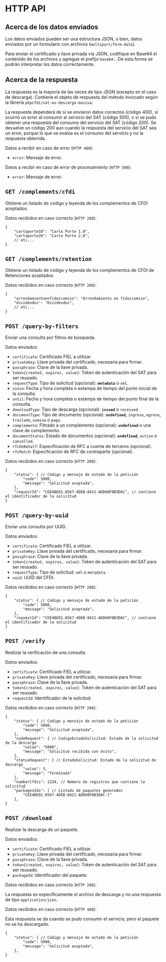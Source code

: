 # HTTP API

## Acerca de los datos enviados

Los datos enviados pueden ser una estructura JSON, o bien,
datos enviados por un formulario con archivos (`multipart/form-data`).

Para enviar el certificado y llave privada vía JSON, codifique en Base64 el contenido de los archivos
y agregue el prefijo `base64:`. De esta forma se podrán interpretar los datos correctamente.

## Acerca de la respuesta

La respuesta es la mayoría de las veces de tipo JSON (excepto en el caso de descarga).
Contiene el objeto de respuesta del método invocado según la librería `phpcfdi/sat-ws-descarga-masiva`.

La respuesta dependerá de si se enviaron datos correctos (código 400),
si ocurrió un error al consumir el servicio del SAT (código 500),
o si se pudo obtener una respuesta del consumo del servicio del SAT (código 200).
Se devuelve un código 200 aun cuando la respuesta del servicio del SAT sea un error,
porque lo que se evalúa es el consumo del servicio y no la respuesta obtenida.

Datos a recibir en caso de error (`HTTP 400`):

- `error`: Mensaje de error.

Datos a recibir en caso de error de procesamiento (`HTTP 500`):

- `error`: Mensaje de error.

## `GET /complements/cfdi`

Obtiene un listado de código y leyenda de los complementos de CFDI aceptados.

Datos recibidos en caso correcto (`HTTP 200`):

```json5
{
    "cartaporte10": "Carta Porte 1.0",
    "cartaporte20": "Carta Porte 2.0",
    // etc...
}
```

## `GET /complements/retention`

Obtiene un listado de código y leyenda de los complementos de CFDI de Retenciones aceptados.

Datos recibidos en caso correcto (`HTTP 200`):

```json5
{
    "arrendamientoenfideicomiso": "Arrendamiento en fideicomiso",
    "dividendos": "Dividendos",
    // etc...
}
```

## `POST /query-by-filters`

Enviar una consulta por filtros de búsqueda.

Datos enviados:

- `certificate`: Certificado FIEL a utilizar.
- `privateKey`: Llave privada del certificado, necesaria para firmar.
- `passphrase`: Clave de la llave privada.
- `token{created, expires, value}`: Token de autenticación del SAT para ser reusado.
- `requestType`: Tipo de solicitud (opcional): **`metadata`** o `xml`.
- `since`: Fecha y hora completa o estampa de tiempo del punto inicial de la consulta.
- `until`: Fecha y hora completa o estampa de tiempo del punto final de la consulta.
- `downloadType`: Tipo de descarga (opcional): **`issued`** o `received`.
- `documentType`: Tipo de documento (opcional): **`undefined`**, `ingreso`, `egreso`, `traslado`, `nomina` o `pago`.
- `complemento`: Filtrado a un complemento (opcional): **`undefined`** o una clave de complemento.
- `documentStatus`: Estado de documentos (opcional): **`undefined`**, `active` o `cancelled`.
- `rfcOnBehalf`: Especificación de RFC a cuenta de terceros (opcional).
- `rfcMatch`: Especificación de RFC de contraparte (opcional).

Datos recibidos en caso correcto (`HTTP 200`):

```json5
{
    "status": { // Código y mensaje de estado de la petición
        "code": 5000, 
        "message": "Solicitud aceptada",
    },
    "requestId": "CEE4BE01-8567-4DEB-8421-ADD60F0B3DAC", // contiene el identificador de la solicitud
}
```

## `POST /query-by-uuid`

Enviar una consulta por UUID.

Datos enviados:

- `certificate`: Certificado FIEL a utilizar.
- `privateKey`: Llave privada del certificado, necesaria para firmar.
- `passphrase`: Clave de la llave privada.
- `token{created, expires, value}`: Token de autenticación del SAT para ser reusado.
- `requestType`: Tipo de solicitud: `xml` o `metadata`.
- `uuid`: UUID del CFDI.

Datos recibidos en caso correcto (`HTTP 200`):

```json5
{
    "status": { // Código y mensaje de estado de la petición
        "code": 5000, 
        "message": "Solicitud aceptada",
    },
    "requestId": "CEE4BE01-8567-4DEB-8421-ADD60F0B3DAC", // contiene el identificador de la solicitud
}
```

## `POST /verify`

Realizar la verificación de una consulta

Datos enviados:

- `certificate`: Certificado FIEL a utilizar.
- `privateKey`: Llave privada del certificado, necesaria para firmar.
- `passphrase`: Clave de la llave privada.
- `token{created, expires, value}`: Token de autenticación del SAT para ser reusado.
- `requestId`: Identificador de la solicitud.

Datos recibidos en caso correcto (`HTTP 200`):

```json5
{
    "status": { // Código y mensaje de estado de la petición
        "code": 5000, 
        "message": "Solicitud aceptada",
    },
    "codeRequest": { // CodigoEstadoSolicitud: Estado de la solicitud de la descarga
        "value": "5000",
        "message": "Solicitud recibida con éxito",
    },
    "statusRequest": { // EstadoSolicitud: Estado de la solicitud de descarga
        "value": 3,
        "message": "Terminada"
    },
    "numberCfdis": 1234, // Número de registros que contiene la solicitud
    "packagesIds": [ // Listado de paquetes generados
        "CEE4BE01-8567-4DEB-8421-ADD60F0B3DAC-1"
    ],
}
```

## `POST /download`

Realizar la descarga de un paquete.

Datos enviados:

- `certificate`: Certificado FIEL a utilizar.
- `privateKey`: Llave privada del certificado, necesaria para firmar.
- `passphrase`: Clave de la llave privada.
- `token{created, expires, value}`: Token de autenticación del SAT para ser reusado.
- `packageId`: Identificador del paquete.

Datos recibidos en caso correcto (`HTTP 200`):

La respuesta es específicamente el archivo de descarga y no una respuesta de tipo `application/json`.

Datos recibidos en caso correcto (`HTTP 400`):

Esta respuesta se da cuando se pudo consumir el servicio, pero el paquete no se ha descargado.

```json5
{
    "status": { // Código y mensaje de estado de la petición
        "code": 5000, 
        "message": "Solicitud aceptada",
    },
}
```
